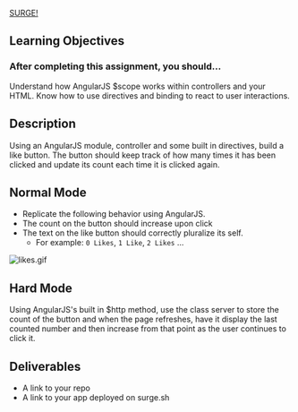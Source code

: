 [SURGE!](http://tiy-joshuarivers-angular-fun.surge.sh)

## Learning Objectives

### After completing this assignment, you should...

Understand how AngularJS $scope works within controllers and your HTML.
Know how to use directives and binding to react to user interactions.

## Description

Using an AngularJS module, controller and some built in directives, build a like button. The button should keep track of how many times it has been clicked and update its count each time it is clicked again.

## Normal Mode

* Replicate the following behavior using AngularJS.
* The count on the button should increase upon click
* The text on the like button should correctly pluralize its self.
  * For example: `0 Likes`, `1 Like`, `2 Likes` ...

![likes.gif](https://tiy-learn-content.s3.amazonaws.com/8dbfc646-likes.gif)

## Hard Mode

Using AngularJS's built in $http method, use the class server to store the count of the button and when the page refreshes, have it display the last counted number and then increase from that point as the user continues to click it.

## Deliverables

* A link to your repo
* A link to your app deployed on surge.sh